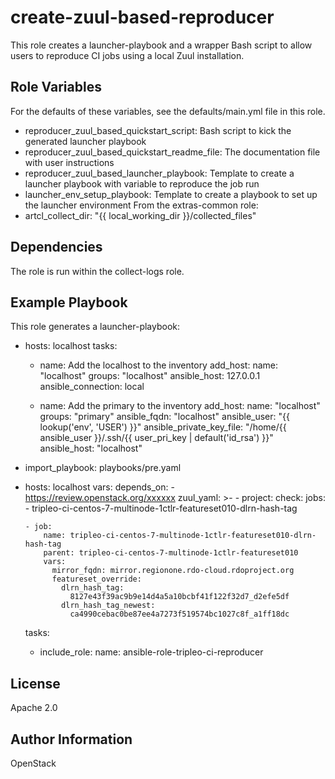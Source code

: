 create-zuul-based-reproducer
============================

This role creates a launcher-playbook and a wrapper Bash script to
allow users to reproduce CI jobs using a local Zuul installation.

Role Variables
--------------

For the defaults of these variables, see the defaults/main.yml file in this role.

* reproducer_zuul_based_quickstart_script: Bash script to kick the generated launcher playbook
* reproducer_zuul_based_quickstart_readme_file: The documentation file with user instructions
* reproducer_zuul_based_launcher_playbook: Template to create a launcher playbook with variable
to reproduce the job run
* launcher_env_setup_playbook: Template to create a playbook to set up the launcher environment
From the extras-common role:
* artcl_collect_dir: "{{ local_working_dir }}/collected_files"

Dependencies
------------

The role is run within the collect-logs role.

Example Playbook
----------------

This role generates a launcher-playbook:

- hosts: localhost
  tasks:
    - name: Add the localhost to the inventory
      add_host:
        name: "localhost"
        groups: "localhost"
        ansible_host: 127.0.0.1
        ansible_connection: local

    - name: Add the primary to the inventory
      add_host:
        name: "localhost"
        groups: "primary"
        ansible_fqdn: "localhost"
        ansible_user: "{{ lookup('env', 'USER') }}"
        ansible_private_key_file: "/home/{{ ansible_user }}/.ssh/{{ user_pri_key | default('id_rsa') }}"
        ansible_host: "localhost"

- import_playbook: playbooks/pre.yaml

- hosts: localhost
  vars:
    depends_on:
      - https://review.openstack.org/xxxxxx
    zuul_yaml: >-
      - project:
          check:
            jobs:
              - tripleo-ci-centos-7-multinode-1ctlr-featureset010-dlrn-hash-tag

      - job:
          name: tripleo-ci-centos-7-multinode-1ctlr-featureset010-dlrn-hash-tag
          parent: tripleo-ci-centos-7-multinode-1ctlr-featureset010
          vars:
            mirror_fqdn: mirror.regionone.rdo-cloud.rdoproject.org
            featureset_override:
              dlrn_hash_tag:
                8127e43f39ac9b9e14d4a5a10bcbf41f122f32d7_d2efe5df
              dlrn_hash_tag_newest:
                ca4990cebac0be87ee4a7273f519574bc1027c8f_a1ff18dc
  tasks:
    - include_role:
        name: ansible-role-tripleo-ci-reproducer


License
-------

Apache 2.0

Author Information
------------------

OpenStack
